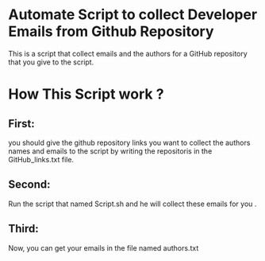 # Automate Script to collect Developer Emails from Github Repository

This is a script that collect emails and the authors for a GitHub repository that you give to the script.

# How This Script work ?
## First:
you should give the github repository links you want to collect the authors names and emails to the script by writing the repositoris in the GitHub_links.txt file.

## Second:
Run the script that named Script.sh and he will collect these emails for you .

## Third:
Now, you can get your emails in the file named authors.txt
